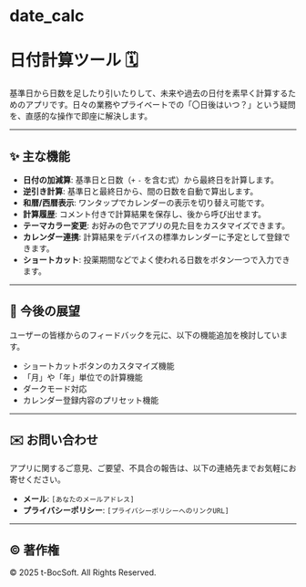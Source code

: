 # date_calc
# 日付計算ツール 🗓️



基準日から日数を足したり引いたりして、未来や過去の日付を素早く計算するためのアプリです。日々の業務やプライベートでの「〇日後はいつ？」という疑問を、直感的な操作で即座に解決します。

---

## ✨ 主な機能

* **日付の加減算**: 基準日と日数（`+` `-` を含む式）から最終日を計算します。
* **逆引き計算**: 基準日と最終日から、間の日数を自動で算出します。
* **和暦/西暦表示**: ワンタップでカレンダーの表示を切り替え可能です。
* **計算履歴**: コメント付きで計算結果を保存し、後から呼び出せます。
* **テーマカラー変更**: お好みの色でアプリの見た目をカスタマイズできます。
* **カレンダー連携**: 計算結果をデバイスの標準カレンダーに予定として登録できます。
* **ショートカット**: 投薬期間などでよく使われる日数をボタン一つで入力できます。

---

## 🚀 今後の展望

ユーザーの皆様からのフィードバックを元に、以下の機能追加を検討しています。

* ショートカットボタンのカスタマイズ機能
* 「月」や「年」単位での計算機能
* ダークモード対応
* カレンダー登録内容のプリセット機能

---

## ✉️ お問い合わせ

アプリに関するご意見、ご要望、不具合の報告は、以下の連絡先までお気軽にお寄せください。

* **メール**: `[あなたのメールアドレス]`
* **プライバシーポリシー**: `[プライバシーポリシーへのリンクURL]`

---

## © 著作権

© 2025 t-BocSoft. All Rights Reserved.
